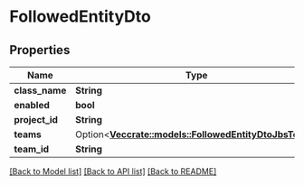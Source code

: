 # FollowedEntityDto

## Properties

Name | Type | Description | Notes
------------ | ------------- | ------------- | -------------
**class_name** | **String** |  | 
**enabled** | **bool** |  | 
**project_id** | **String** |  | 
**teams** | Option<[**Vec<crate::models::FollowedEntityDtoJbsTeam>**](FollowedEntityDTOJbsTeam.md)> |  | [optional]
**team_id** | **String** |  | 

[[Back to Model list]](../README.md#documentation-for-models) [[Back to API list]](../README.md#documentation-for-api-endpoints) [[Back to README]](../README.md)


